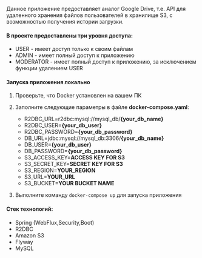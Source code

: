 Данное приложение предоставляет аналог Google Drive, т.е. API для удаленного хранения файлов пользователей в хранилище S3, с возможностью получения истории загрузки.   

#### В проекте предоставлены три уровня доступа:  
- USER - имеет доступ только к своим файлам  
- ADMIN - имеет полный доступ к приложению   
- MODERATOR - имеет полный доступ к приложению, за исключением функции удалением USER  

#### Запуска приложения локально
1. Проверьте, что Docker установлен на вашем ПК
2. Заполните следующие параметры в файле **docker-compose.yaml**:
   
      - R2DBC_URL=r2dbc:mysql://mysql_db/**{your_db_name}**
      - R2DBC_USER=**{your_db_user}**
      - R2DBC_PASSWORD=**{your_db_password}**
      - DB_URL=jdbc:mysql://mysql_db:3306/**{your_db_name}**
      - DB_USER=**{your_db_user}**
      - DB_PASSWORD=**{your_db_password}**
      - S3_ACCESS_KEY=**ACCESS KEY FOR S3**
      - S3_SECRET_KEY=**SECRET KEY FOR S3**
      - S3_REGION=**YOUR_REGION**
      - S3_URL=**YOUR_URL**
      - S3_BUCKET=**YOUR BUCKET NAME**
3. Выполните команду `docker-compose up` для запуска приложения
      
#### Стек технологий: 
* Spring (WebFlux,Security,Boot)
* R2DBC
* Amazon S3
* Flyway
* MySQL  
